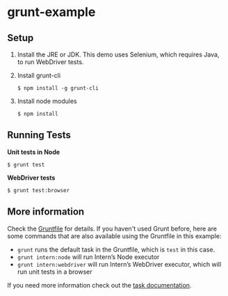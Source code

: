 grunt-example
=============

## Setup 

1. Install the JRE or JDK. This demo uses Selenium, which requires Java, to run WebDriver tests.
   
2. Install grunt-cli
   ```
   $ npm install -g grunt-cli
   ```

3. Install node modules
   ```
   $ npm install
   ```

## Running Tests

**Unit tests in Node**

    $ grunt test

**WebDriver tests**

	$ grunt test:browser

## More information

Check the [Gruntfile](Gruntfile.js) for details. If you haven't used Grunt before, here are some commands that are also
available using the Gruntfile in this example:

* `grunt` runs the default task in the Gruntfile, which is `test` in this case.
* `grunt intern:node` will run Intern’s Node executor
* `grunt intern:webdriver` will run Intern’s WebDriver executor, which will run unit tests in a browser

If you need more information check out the [task
documentation](https://github.com/jason0x43/intern/blob/4.0.0-pre/docs/running.md#grunt).
